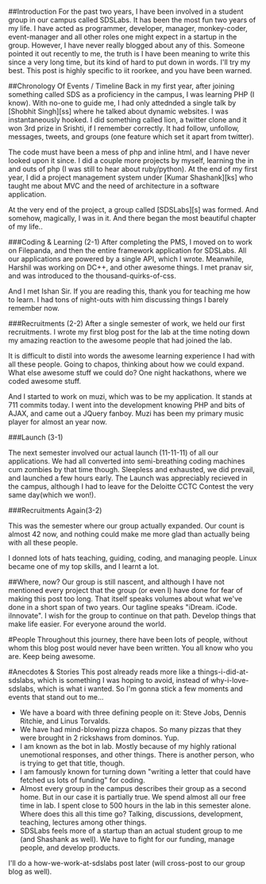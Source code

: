 ##Introduction
For the past two years, I have been involved in a student group in our campus called SDSLabs. It has been the most fun two years of my life. I have acted as programmer, developer, manager, monkey-coder, event-manager and all other roles one might expect in a startup in the group. However, I have never really blogged about any of this. Someone pointed it out recently to me, the truth is I have been meaning to write this since a very long time, but its kind of hard to put down in words. I'll try my best. This post is highly specific to iit roorkee, and you have been warned.

##Chronology Of Events / Timeline
Back in my first year, after joining something called SDS as a proficiency in the campus, I was learning PHP (I know). With no-one to guide me, I had only attednded a single talk by [Shobhit Singh][ss] where he talked about dynamic websites. I was instantaneously hooked. I did something called lion, a twitter clone and it won 3rd prize in Srishti, if I remember correctly. It had follow, unfollow, messages, tweets, and groups (one feature which set it apart from twitter).

The code must have been a mess of php and inline html, and I have never looked upon it since. I did a couple more projects by myself, learning the in and outs of php (I was still to hear about ruby/python). At the end of my first year, I did a project management system under [Kumar Shashank][ks] who taught me about MVC and the need of architecture in a software application. 

At the very end of the project, a group called [SDSLabs][s] was formed. And somehow, magically, I was in it. And there began the most beautiful chapter of my life.. 

###Coding & Learning (2-1)
After completing the PMS, I moved on to work on Filepanda, and then the entire framework application for SDSLabs. All our applications are powered by a single API, which I wrote. Meanwhile, Harshil was working on DC++, and other awesome things. I met pranav sir, and was introduced to the thousand-quirks-of-css. 

And I met Ishan Sir. If you are reading this, thank you for teaching me how to learn. I had tons of night-outs with him discussing things I barely remember now. 

###Recruitments (2-2)
After a single semester of work, we held our first recruitments. I wrote my first blog post for the lab at the time noting down my amazing reaction to the awesome people that had joined the lab.

It is difficult to distil into words the awesome learning experience I had with all these people. Going to chapos, thinking about how we could expand. What else awesome stuff we could do? One night hackathons, where we coded awesome stuff.

And I started to work on muzi, which was to be my application. It stands at 711 commits today. I went into the development knowing PHP and bits of AJAX, and came out a JQuery fanboy. Muzi has been my primary music player for almost an year now. 

###Launch (3-1)

The next semester involved our actual launch (11-11-11) of all our applications. We had all converted into semi-breathing coding machines cum zombies by that time though. Sleepless and exhausted, we did prevail, and launched a few hours early. The Launch was appreciably recieved in the campus, although I had to leave for the Deloitte CCTC Contest the very same day(which we won!).

###Recruitments Again(3-2)

This was the semester where our group actually expanded. Our count is almost 42 now, and nothing could make me more glad than actually being with all these people. 

I donned lots of hats teaching, guiding, coding, and managing people. Linux became one of my top skills, and I learnt a lot. 

##Where, now?
Our group is still nascent, and although I have not mentioned every project that the group (or even I) have done for fear of making this post too long. That itself speaks volumes about what we've done in a short span of two years. Our tagline speaks "iDream. iCode. iInnovate". I wish for the group to continue on that path. Develop things that make life easier. For everyone around the world.

#People
Throughout this journey, there have been lots of people, without whom this blog post would never have been written. You all know who you are. Keep being awesome. 

#Anecdotes & Stories
This post already reads more like a things-i-did-at-sdslabs, which is something I was hoping to avoid, instead of why-i-love-sdslabs, which is what i wanted. So I'm gonna stick a few moments and events that stand out to me...

- We have a board with three defining people on it: Steve Jobs, Dennis Ritchie, and Linus Torvalds. 
- We have had mind-blowing pizza chapos. So many pizzas that they were brought in 2 rickshaws from dominos. Yup.
- I am known as the bot in lab. Mostly because of my highly rational unemotional responses, and other things. There is another person, who is trying to get that title, though.
- I am famously known for turning down "writing a letter that could have fetched us lots of funding" for coding.
- Almost every group in the campus describes their group as a second home. But in our case it is partially true. We spend almost all our free time in lab. I spent close to 500 hours in the lab in this semester alone. Where does this all this time go? Talking, discussions, development, teaching, lectures among other things.
- SDSLabs feels more of a startup than an actual student group to me (and Shashank as well). We have to fight for our funding, manage people, and develop products.

I'll do a how-we-work-at-sdslabs post later (will cross-post to our group blog as well).
